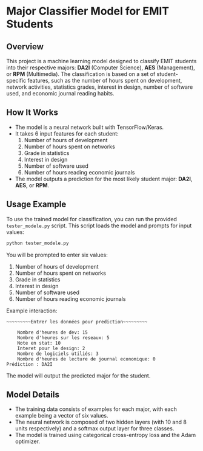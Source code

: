 # Major Classifier Model for EMIT Students

## Overview

This project is a machine learning model designed to classify EMIT students into their respective majors: **DA2I** (Computer Science), **AES** (Management), or **RPM** (Multimedia). The classification is based on a set of student-specific features, such as the number of hours spent on development, network activities, statistics grades, interest in design, number of software used, and economic journal reading habits.

## How It Works

- The model is a neural network built with TensorFlow/Keras.
- It takes 6 input features for each student:
  1. Number of hours of development
  2. Number of hours spent on networks
  3. Grade in statistics
  4. Interest in design
  5. Number of software used
  6. Number of hours reading economic journals
- The model outputs a prediction for the most likely student major: **DA2I**, **AES**, or **RPM**.

## Usage Example

To use the trained model for classification, you can run the provided `tester_modele.py` script. This script loads the model and prompts for input values:

```bash
python tester_modele.py
```

You will be prompted to enter six values:
1. Number of hours of development
2. Number of hours spent on networks
3. Grade in statistics
4. Interest in design
5. Number of software used
6. Number of hours reading economic journals

Example interaction:
```
~~~~~~~~~Entrer les données pour prediction~~~~~~~~~

	Nombre d'heures de dev: 15
	Nombre d'heures sur les reseaux: 5
	Note en stat: 10
	Interet pour le design: 2
	Nombre de logiciels utiliés: 3
	Nombre d'heures de lecture de journal economique: 0
Prédiction : DA2I
```

The model will output the predicted major for the student.

## Model Details

- The training data consists of examples for each major, with each example being a vector of six values.
- The neural network is composed of two hidden layers (with 10 and 8 units respectively) and a softmax output layer for three classes.
- The model is trained using categorical cross-entropy loss and the Adam optimizer.